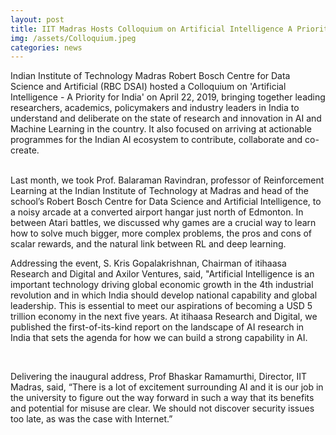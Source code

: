 ```yaml
---
layout: post
title: IIT Madras Hosts Colloquium on Artificial Intelligence A Priority for India
img: /assets/Colloquium.jpeg
categories: news
---
```

Indian Institute of Technology Madras Robert Bosch Centre for Data Science and Artificial    (RBC DSAI) hosted a Colloquium on 'Artificial Intelligence - A Priority for India' on April 22, 2019, bringing together leading researchers, academics, policymakers and industry leaders in India to understand and deliberate on the state of research and innovation in AI and Machine Learning in the country. It also focused on arriving at actionable programmes for the Indian AI ecosystem to contribute, collaborate and co-create.

<p><br>Last month, we took Prof. Balaraman Ravindran, professor of Reinforcement Learning at the Indian Institute of Technology at Madras and head of the school’s Robert Bosch Centre for Data Science and Artificial Intelligence, to a noisy arcade at a converted airport hangar just north of Edmonton. In between Atari battles, we discussed why games are a crucial way to learn how to solve much bigger, more complex problems, the pros and cons of scalar rewards, and the natural link between RL and deep learning.</p>

<p>Addressing the event, S. Kris Gopalakrishnan, Chairman of itihaasa Research and Digital and Axilor Ventures, said, "Artificial Intelligence is an important technology driving global economic growth in the 4th industrial revolution and in which India should develop national capability and global leadership. This is essential to meet our aspirations of becoming a USD 5 trillion economy in the next five years. At itihaasa Research and Digital, we published the first-of-its-kind report on the landscape of AI research in India that sets the agenda for how we can build a strong capability in AI. </p><br>
<p>Delivering the inaugural address, Prof Bhaskar Ramamurthi, Director, IIT Madras, said, “There is a lot of excitement surrounding AI and it is our job in the university to figure out the way forward in such a way that its benefits and potential for misuse are clear. We should not discover security issues too late, as was the case with Internet.”<br>
<br>
<br>
